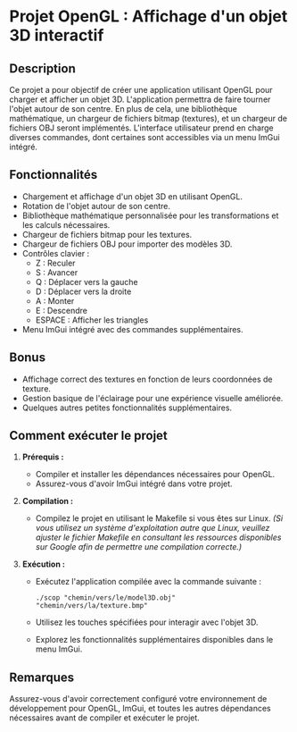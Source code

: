 ﻿
# Projet OpenGL : Affichage d'un objet 3D interactif

## Description

Ce projet a pour objectif de créer une application utilisant OpenGL pour charger et afficher un objet 3D. L'application permettra de faire tourner l'objet autour de son centre. En plus de cela, une bibliothèque mathématique, un chargeur de fichiers bitmap (textures), et un chargeur de fichiers OBJ seront implémentés. L'interface utilisateur prend en charge diverses commandes, dont certaines sont accessibles via un menu ImGui intégré.

## Fonctionnalités

-   Chargement et affichage d'un objet 3D en utilisant OpenGL.
-   Rotation de l'objet autour de son centre.
-   Bibliothèque mathématique personnalisée pour les transformations et les calculs nécessaires.
-   Chargeur de fichiers bitmap pour les textures.
-   Chargeur de fichiers OBJ pour importer des modèles 3D.
-   Contrôles clavier :
    -   Z : Reculer
    -   S : Avancer
    -   Q : Déplacer vers la gauche
    -   D : Déplacer vers la droite
    -   A : Monter
    -   E : Descendre
    -   ESPACE : Afficher les triangles
-   Menu ImGui intégré avec des commandes supplémentaires.

## Bonus

-   Affichage correct des textures en fonction de leurs coordonnées de texture.
-   Gestion basique de l'éclairage pour une expérience visuelle améliorée.
-   Quelques autres petites fonctionnalités supplémentaires.

## Comment exécuter le projet

1.  **Prérequis :**
    
    -   Compiler et installer les dépendances nécessaires pour OpenGL.
    -   Assurez-vous d'avoir ImGui intégré dans votre projet.
2.  **Compilation :**
    
    -   Compilez le projet en utilisant le Makefile si vous êtes sur Linux.
 *(Si vous utilisez un système d'exploitation autre que Linux, veuillez ajuster le fichier Makefile en consultant les ressources disponibles sur Google afin de permettre une compilation correcte.)*
3.  **Exécution :**
    
    -   Exécutez l'application compilée avec la commande suivante :
       
        `./scop "chemin/vers/le/model3D.obj" "chemin/vers/la/texture.bmp"` 
        
    -   Utilisez les touches spécifiées pour interagir avec l'objet 3D.
    -   Explorez les fonctionnalités supplémentaires disponibles dans le menu ImGui.

## Remarques

Assurez-vous d'avoir correctement configuré votre environnement de développement pour OpenGL, ImGui, et toutes les autres dépendances nécessaires avant de compiler et exécuter le projet.
